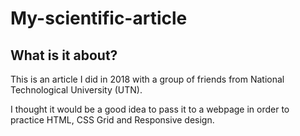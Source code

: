 # My-scientific-article

## What is it about?

This is an article I did in 2018 with a group of friends from National Technological University (UTN). 

I thought it would be a good idea to pass it to a webpage in order to practice HTML, CSS Grid and Responsive design.
